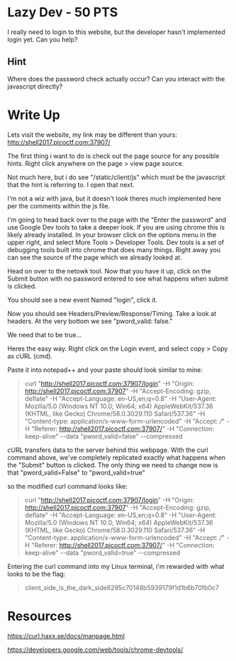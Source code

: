 # Lazy Dev - 50 PTS
I really need to login to this website, but the developer hasn't implemented login yet. Can you help?


## Hint
Where does the password check actually occur?
Can you interact with the javascript directly?

# Write Up
Lets visit the website, my link may be different than yours: http://shell2017.picoctf.com:37907/

The first thing i want to do is check out the page source for any possible hints. Right click anywhere on the page > view page source.

Not much here, but i do see "/static/client/js" which must be the javascript that the hint is referring to. I open that next.

I'm not a wiz with java, but it doesn't look theres much implemented here per the comments within the js file. 

I'm going to head back over to the page with the "Enter the password" and use Google Dev tools to take a deeper look. If you are using chrome this is likely already installed. In your browser click on the options menu in the upper right, and select More Tools > Developer Tools. Dev tools is a set of debugging tools built into chrome that does many things. Right away you can see the source of the page which we already looked at.

Head on over to the netowk tool. Now that you have it up, click on the Submit button with no password entered to see what happens when submit is clicked.

You should see a new event Named "login", click it.

Now you should see Headers/Preview/Response/Timing. Take a look at headers. At the very bottom we see "pword_valid: false."

We need that to be true...

Heres the easy way. Right click on the Login event, and select copy > Copy as cURL (cmd).

Paste it into notepad++ and your paste should look similar to mine:

>curl "http://shell2017.picoctf.com:37907/login" -H "Origin: http://shell2017.picoctf.com:37907" -H "Accept-Encoding: gzip, deflate" -H "Accept-Language: en-US,en;q=0.8" -H "User-Agent: Mozilla/5.0 (Windows NT 10.0; Win64; x64) AppleWebKit/537.36 (KHTML, like Gecko) Chrome/58.0.3029.110 Safari/537.36" -H "Content-type: application/x-www-form-urlencoded" -H "Accept: */*" -H "Referer: http://shell2017.picoctf.com:37907/" -H "Connection: keep-alive" --data "pword_valid=false" --compressed

cURL transfers data to the server behind this webpage. With the curl command above, we've completely replicated exactly what happens when the "Submit" button is clicked. The only thing we need to change now is that "pword_valid=False" to "pword_valid=true"

so the modified curl command looks like:

>curl "http://shell2017.picoctf.com:37907/login" -H "Origin: http://shell2017.picoctf.com:37907" -H "Accept-Encoding: gzip, deflate" -H "Accept-Language: en-US,en;q=0.8" -H "User-Agent: Mozilla/5.0 (Windows NT 10.0; Win64; x64) AppleWebKit/537.36 (KHTML, like Gecko) Chrome/58.0.3029.110 Safari/537.36" -H "Content-type: application/x-www-form-urlencoded" -H "Accept: */*" -H "Referer: http://shell2017.picoctf.com:37907/" -H "Connection: keep-alive" --data "pword_valid=true" --compressed

Entering the curl command into my Linux terminal, i'm rewarded with what looks to be the flag:

>client_side_is_the_dark_side6295c70148b5939179f1d1b6b70fb0c7

# Resources
https://curl.haxx.se/docs/manpage.html

https://developers.google.com/web/tools/chrome-devtools/
